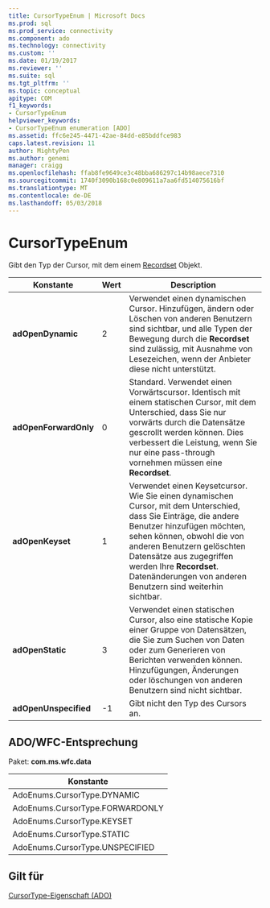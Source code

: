 ```yaml
---
title: CursorTypeEnum | Microsoft Docs
ms.prod: sql
ms.prod_service: connectivity
ms.component: ado
ms.technology: connectivity
ms.custom: ''
ms.date: 01/19/2017
ms.reviewer: ''
ms.suite: sql
ms.tgt_pltfrm: ''
ms.topic: conceptual
apitype: COM
f1_keywords:
- CursorTypeEnum
helpviewer_keywords:
- CursorTypeEnum enumeration [ADO]
ms.assetid: ffc6e245-4471-42ae-84dd-e85bddfce983
caps.latest.revision: 11
author: MightyPen
ms.author: genemi
manager: craigg
ms.openlocfilehash: ffab8fe9649ce3c48bba686297c14b98aece7310
ms.sourcegitcommit: 1740f3090b168c0e809611a7aa6fd514075616bf
ms.translationtype: MT
ms.contentlocale: de-DE
ms.lasthandoff: 05/03/2018
---
```

# <a name="cursortypeenum"></a>CursorTypeEnum
Gibt den Typ der Cursor, mit dem einem [Recordset](../../../ado/reference/ado-api/recordset-object-ado.md) Objekt.  
  
|Konstante|Wert|Description|  
|--------------|-----------|-----------------|  
|**adOpenDynamic**|2|Verwendet einen dynamischen Cursor. Hinzufügen, ändern oder Löschen von anderen Benutzern sind sichtbar, und alle Typen der Bewegung durch die **Recordset** sind zulässig, mit Ausnahme von Lesezeichen, wenn der Anbieter diese nicht unterstützt.|  
|**adOpenForwardOnly**|0|Standard. Verwendet einen Vorwärtscursor. Identisch mit einem statischen Cursor, mit dem Unterschied, dass Sie nur vorwärts durch die Datensätze gescrollt werden können. Dies verbessert die Leistung, wenn Sie nur eine pass-through vornehmen müssen eine **Recordset**.|  
|**adOpenKeyset**|1|Verwendet einen Keysetcursor. Wie Sie einen dynamischen Cursor, mit dem Unterschied, dass Sie Einträge, die andere Benutzer hinzufügen möchten, sehen können, obwohl die von anderen Benutzern gelöschten Datensätze aus zugegriffen werden Ihre **Recordset**. Datenänderungen von anderen Benutzern sind weiterhin sichtbar.|  
|**adOpenStatic**|3|Verwendet einen statischen Cursor, also eine statische Kopie einer Gruppe von Datensätzen, die Sie zum Suchen von Daten oder zum Generieren von Berichten verwenden können. Hinzufügungen, Änderungen oder löschungen von anderen Benutzern sind nicht sichtbar.|  
|**adOpenUnspecified**|-1|Gibt nicht den Typ des Cursors an.|  
  
## <a name="adowfc-equivalent"></a>ADO/WFC-Entsprechung  
 Paket: **com.ms.wfc.data**  
  
|Konstante|  
|--------------|  
|AdoEnums.CursorType.DYNAMIC|  
|AdoEnums.CursorType.FORWARDONLY|  
|AdoEnums.CursorType.KEYSET|  
|AdoEnums.CursorType.STATIC|  
|AdoEnums.CursorType.UNSPECIFIED|  
  
## <a name="applies-to"></a>Gilt für  
 [CursorType-Eigenschaft (ADO)](../../../ado/reference/ado-api/cursortype-property-ado.md)
